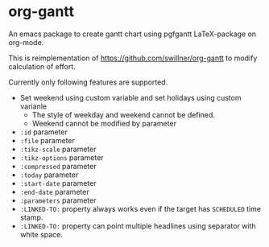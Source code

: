 # org-gantt
An emacs package to create gantt chart using pgfgantt LaTeX-package on org-mode.

This is reimplementation of https://github.com/swillner/org-gantt to modify calculation of effort.

Currently only following features are supported.
* Set weekend using custom variable and set holidays using custom varianle
  * The style of weekday and weekend cannot be defined.
  * Weekend cannot be modified by parameter
* `:id` parameter
* `:file` parameter
* `:tikz-scale` parameter
* `:tikz-options` parameter
* `:compressed` parameter
* `:today` parameter
* `:start-date` parameter
* `:end-date` parameter
* `:parameters` parameter
* `:LINKED-TO:` property always works even if the target has `SCHEDULED` time stamp.
* `:LINKED-TO:` property can point multiple headlines using separator with white space.

